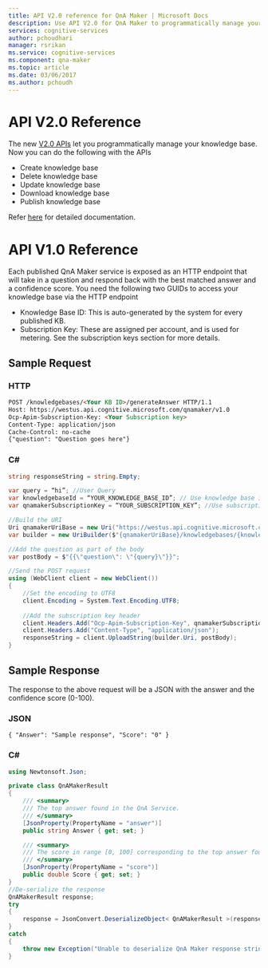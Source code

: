 ```yaml
---
title: API V2.0 reference for QnA Maker | Microsoft Docs
description: Use API V2.0 for QnA Maker to programmatically manage your knowledge base.
services: cognitive-services
author: pchoudhari
manager: rsrikan
ms.service: cognitive-services
ms.component: qna-maker
ms.topic: article
ms.date: 03/06/2017
ms.author: pchoudh
---
```


# API V2.0 Reference
The new [V2.0 APIs](https://westus.dev.cognitive.microsoft.com/docs/services/58994a073d9e04097c7ba6fe/operations/58994a073d9e041ad42d9baa) let you programmatically manage your knowledge base. Now you can do the following with the APIs

* Create knowledge base
* Delete knowledge base
* Update knowledge base
* Download knowledge base
* Publish knowledge base

Refer [here](https://westus.dev.cognitive.microsoft.com/docs/services/58994a073d9e04097c7ba6fe/operations/58994a073d9e041ad42d9baa) for detailed documentation.

# API V1.0 Reference
Each published QnA Maker service is exposed as an HTTP endpoint that will take in a question and respond back with the best matched answer and a confidence score.
You need the following two GUIDs to access your knowledge base via the HTTP endpoint

* Knowledge Base ID: This is auto-generated by the system for every published KB.
* Subscription Key: These are assigned per account, and is used for metering. See the subscription keys section for more details.
  
## Sample Request

### HTTP
```Markdown
POST /knowledgebases/<Your KB ID>/generateAnswer HTTP/1.1
Host: https://westus.api.cognitive.microsoft.com/qnamaker/v1.0
Ocp-Apim-Subscription-Key: <Your Subscription key>
Content-Type: application/json
Cache-Control: no-cache
{"question": "Question goes here"}
```

### C#
```C#
string responseString = string.Empty;

var query = “hi”; //User Query
var knowledgebaseId = “YOUR_KNOWLEDGE_BASE_ID”; // Use knowledge base id created.
var qnamakerSubscriptionKey = “YOUR_SUBSCRIPTION_KEY”; //Use subscription key assigned to you.

//Build the URI
Uri qnamakerUriBase = new Uri("https://westus.api.cognitive.microsoft.com/qnamaker/v1.0");
var builder = new UriBuilder($"{qnamakerUriBase}/knowledgebases/{knowledgebaseId}/generateAnswer");

//Add the question as part of the body
var postBody = $"{{\"question\": \"{query}\"}}";

//Send the POST request
using (WebClient client = new WebClient())
{
	//Set the encoding to UTF8
	client.Encoding = System.Text.Encoding.UTF8;
	
	//Add the subscription key header
	client.Headers.Add("Ocp-Apim-Subscription-Key", qnamakerSubscriptionKey);
	client.Headers.Add("Content-Type", "application/json");
	responseString = client.UploadString(builder.Uri, postBody);
}
```

## Sample Response
The response to the above request will be a JSON with the answer and the confidence score (0-100).

### JSON
`{
  "Answer": "Sample response",
  "Score": "0"
}`

### C#
```C#
using Newtonsoft.Json; 

private class QnAMakerResult
{
    /// <summary>
    /// The top answer found in the QnA Service.
    /// </summary>
    [JsonProperty(PropertyName = "answer")]
    public string Answer { get; set; }

    /// <summary>
    /// The score in range [0, 100] corresponding to the top answer found in the QnA    Service.
    /// </summary>
    [JsonProperty(PropertyName = "score")]
    public double Score { get; set; }
}
//De-serialize the response
QnAMakerResult response;
try
{
    response = JsonConvert.DeserializeObject< QnAMakerResult >(responseString);
}
catch
{
    throw new Exception("Unable to deserialize QnA Maker response string.");
}
```
